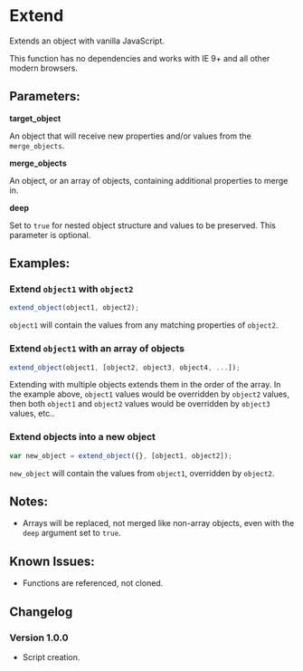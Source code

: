# Extend
Extends an object with vanilla JavaScript.

This function has no dependencies and works with IE 9+ and all other modern browsers.

## Parameters:

**target_object**

An object that will receive new properties and/or values from the `merge_objects`.

**merge_objects**

An object, or an array of objects, containing additional properties to merge in.

**deep**

Set to `true` for nested object structure and values to be preserved. This parameter is optional.

## Examples:

### Extend `object1` with `object2`
```js
extend_object(object1, object2);
```
`object1` will contain the values from any matching properties of `object2`.

### Extend `object1` with an array of objects
```js
extend_object(object1, [object2, object3, object4, ...]);
```
Extending with multiple objects extends them in the order of the array.
In the example above, `object1` values would be overridden by `object2` values, then both `object1` and `object2` values would be overridden by `object3` values, etc..

### Extend objects into a new object
```js
var new_object = extend_object({}, [object1, object2]);
```
`new_object` will contain the values from `object1`, overridden by `object2`.

## Notes:
* Arrays will be replaced, not merged like non-array objects, even with the `deep` argument set to `true`.

## Known Issues:
* Functions are referenced, not cloned.

## Changelog
### Version 1.0.0
* Script creation.
